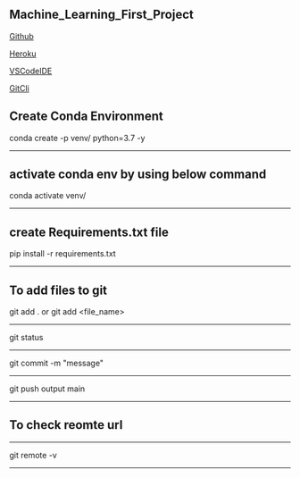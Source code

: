 
## Machine_Learning_First_Project



[Github](https://github.com/sandhyareddy451/Machine_Learning_first)

[Heroku](https://id.heroku.com/login)

[VSCodeIDE](https://code.visualstudio.com/)

[GitCli](https://git-scm.com/downloads)


## Create Conda Environment


conda create -p venv/ python=3.7 -y

---


## activate conda env by using below command


conda activate venv/

---

## create Requirements.txt file

pip install -r requirements.txt

---

## To add files to git

git add . or git add <file_name>

---

git status

---
git commit -m "message"

---
git push output main

---

## To check reomte url
---

git remote -v

---